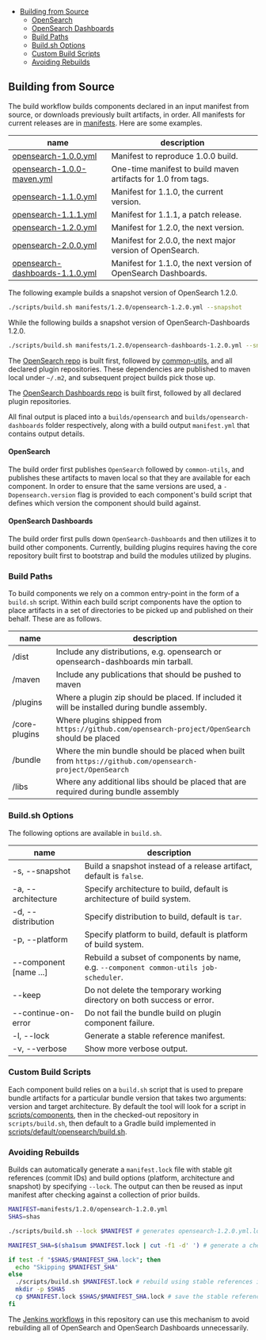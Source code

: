 - [Building from Source](#building-from-source)
    - [OpenSearch](#opensearch)
    - [OpenSearch Dashboards](#opensearch-dashboards)
  - [Build Paths](#build-paths)
  - [Build.sh Options](#buildsh-options)
  - [Custom Build Scripts](#custom-build-scripts)
  - [Avoiding Rebuilds](#avoiding-rebuilds)

## Building from Source

The build workflow builds components declared in an input manifest from source, or downloads previously built artifacts, in order. All manifests for current releases are in [manifests](../../manifests). Here are some examples.

| name                                                                                 | description                                                    |
|--------------------------------------------------------------------------------------|----------------------------------------------------------------|
| [opensearch-1.0.0.yml](/manifests/1.0.0/opensearch-1.0.0.yml)                        | Manifest to reproduce 1.0.0 build.                             |
| [opensearch-1.0.0-maven.yml](/manifests/1.0.0/opensearch-1.0.0-maven.yml)            | One-time manifest to build maven artifacts for 1.0 from tags.  |
| [opensearch-1.1.0.yml](/manifests/1.1.0/opensearch-1.1.0.yml)                        | Manifest for 1.1.0, the current version.                       |
| [opensearch-1.1.1.yml](/manifests/1.1.1/opensearch-1.1.1.yml)                        | Manifest for 1.1.1, a patch release.                           |
| [opensearch-1.2.0.yml](/manifests/1.2.0/opensearch-1.2.0.yml)                        | Manifest for 1.2.0, the next version.                          |
| [opensearch-2.0.0.yml](/manifests/2.0.0/opensearch-2.0.0.yml)                        | Manifest for 2.0.0, the next major version of OpenSearch.      |
| [opensearch-dashboards-1.1.0.yml](/manifests/1.1.0/opensearch-dashboards-1.1.0.yml)  | Manifest for 1.1.0, the next version of OpenSearch Dashboards. |    

The following example builds a snapshot version of OpenSearch 1.2.0.

```bash
./scripts/build.sh manifests/1.2.0/opensearch-1.2.0.yml --snapshot
```

While the following builds a snapshot version of OpenSearch-Dashboards 1.2.0.

```bash
./scripts/build.sh manifests/1.2.0/opensearch-dashboards-1.2.0.yml --snapshot
```

The [OpenSearch repo](https://github.com/opensearch-project/OpenSearch) is built first, followed by [common-utils](https://github.com/opensearch-project/common-utils), and all declared plugin repositories. These dependencies are published to maven local under `~/.m2`, and subsequent project builds pick those up. 

The [OpenSearch Dashboards repo](https://github.com/opensearch-project/OpenSearch-Dashboards) is built first, followed by all declared plugin repositories. 

All final output is placed into a `builds/opensearch` and `builds/opensearch-dashboards` folder respectively, along with a build output `manifest.yml` that contains output details.

#### OpenSearch

The build order first publishes `OpenSearch` followed by `common-utils`, and publishes these artifacts to maven local so that they are available for each component. In order to ensure that the same versions are used, a `-Dopensearch.version` flag is provided to each component's build script that defines which version the component should build against.

#### OpenSearch Dashboards

The build order first pulls down `OpenSearch-Dashboards` and then utilizes it to build other components. Currently, building plugins requires having the core repository built first to bootstrap and build the modules utilized by plugins.

### Build Paths

To build components we rely on a common entry-point in the form of a `build.sh` script. Within each build script components have the option to place artifacts in a set of directories to be picked up and published on their behalf. These are as follows.

| name               | description                                                                                             |
|--------------------|---------------------------------------------------------------------------------------------------------|
| /dist              | Include any distributions, e.g. opensearch or opensearch-dashboards min tarball.                        |
| /maven             | Include any publications that should be pushed to maven                                                 |
| /plugins           | Where a plugin zip should be placed. If included it will be installed during bundle assembly.           |
| /core-plugins      | Where plugins shipped from `https://github.com/opensearch-project/OpenSearch` should be placed          |
| /bundle            | Where the min bundle should be placed when built from `https://github.com/opensearch-project/OpenSearch`|
| /libs              | Where any additional libs should be placed that are required during bundle assembly                     |

### Build.sh Options

The following options are available in `build.sh`.

| name                    | description                                                                            |
|-------------------------|----------------------------------------------------------------------------------------|
| -s, --snapshot          | Build a snapshot instead of a release artifact, default is `false`.                    |
| -a, --architecture      | Specify architecture to build, default is architecture of build system.                |
| -d, --distribution      | Specify distribution to build, default is `tar`.                                       |
| -p, --platform          | Specify platform to build, default is platform of build system.                        |
| --component [name ...]  | Rebuild a subset of components by name, e.g. `--component common-utils job-scheduler`. |
| --keep                  | Do not delete the temporary working directory on both success or error.                |
| --continue-on-error     | Do not fail the bundle build on plugin component failure.                              |
| -l, --lock              | Generate a stable reference manifest.                                                  |
| -v, --verbose           | Show more verbose output.                                                              |

### Custom Build Scripts

Each component build relies on a `build.sh` script that is used to prepare bundle artifacts for a particular bundle version that takes two arguments: version and target architecture. By default the tool will look for a script in [scripts/components](../../scripts/components), then in the checked-out repository in `scripts/build.sh`, then default to a Gradle build implemented in [scripts/default/opensearch/build.sh](../../scripts/default/opensearch/build.sh).

### Avoiding Rebuilds

Builds can automatically generate a `manifest.lock` file with stable git references (commit IDs) and build options (platform, architecture and snapshot) by specifying `--lock`. The output can then be reused as input manifest after checking against a collection of prior builds.

```bash
MANIFEST=manifests/1.2.0/opensearch-1.2.0.yml
SHAS=shas

./scripts/build.sh --lock $MANIFEST # generates opensearch-1.2.0.yml.lock

MANIFEST_SHA=$(sha1sum $MANIFEST.lock | cut -f1 -d' ') # generate a checksum of the stable manifest

if test -f "$SHAS/$MANIFEST_SHA.lock"; then
  echo "Skipping $MANIFEST_SHA"
else
  ./scripts/build.sh $MANIFEST.lock # rebuild using stable references in .lock
  mkdir -p $SHAS
  cp $MANIFEST.lock $SHAS/$MANIFEST_SHA.lock # save the stable reference manifest
fi
```

The [Jenkins workflows](../../jenkins) in this repository can use this mechanism to avoid rebuilding all of OpenSearch and OpenSearch Dashboards unnecessarily. 
